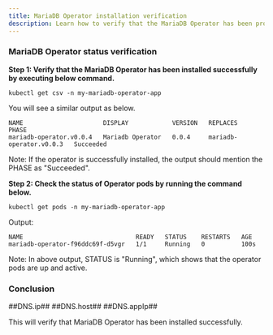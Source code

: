 ```yaml
---
title: MariaDB Operator installation verification
description: Learn how to verify that the MariaDB Operator has been properly installed in the namespace.
---
```



### MariaDB Operator status verification 


**Step 1: Verify that the MariaDB Operator has been installed successfully by executing below command.**


```execute
kubectl get csv -n my-mariadb-operator-app
```

You will see a similar output as below.

```
NAME                      DISPLAY            VERSION   REPLACES                  PHASE
mariadb-operator.v0.0.4   Mariadb Operator   0.0.4     mariadb-operator.v0.0.3   Succeeded
```

Note: If the operator is successfully installed, the output should mention the PHASE as "Succeeded".


**Step 2: Check the status of Operator pods by running the command below.**

```execute
kubectl get pods -n my-mariadb-operator-app
```

Output:

```
NAME                               READY   STATUS    RESTARTS   AGE
mariadb-operator-f96ddc69f-d5vgr   1/1     Running   0          100s
```

Note: In above output, STATUS is "Running", which shows that the operator pods are up and active.


### Conclusion

##DNS.ip##
##DNS.host##
##DNS.appIp##

This will verify that MariaDB Operator has been installed successfully.
